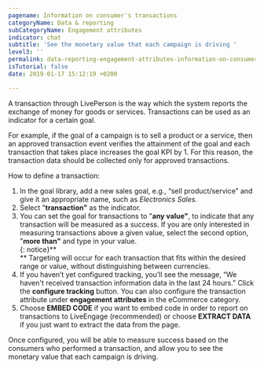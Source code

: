 ```yaml
---
pagename: Information on consumer's transactions
categoryName: Data & reporting
subCategoryName: Engagement attributes
indicator: chat
subtitle: 'See the monetary value that each campaign is driving '
level3: ''
permalink: data-reporting-engagement-attributes-information-on-consumers-transactions.html
isTutorial: false
date: 2019-01-17 15:12:19 +0200

---
```

A transaction through LivePerson is the way which the system reports the exchange of money for goods or services. Transactions can be used as an indicator for a certain goal.

For example, if the goal of a campaign is to sell a product or a service, then an approved transaction event verifies the attainment of the goal and each transaction that takes place increases the goal KPI by 1. For this reason, the transaction data should be collected only for approved transactions.

How to define a transaction:

1. In the goal library, add a new sales goal, e.g., “sell product/service” and give it an appropriate name, such as _Electronics Sales._
2. Select "**transaction"** as the indicator.
3. You can set the goal for transactions to "**any value"**, to indicate that any transaction will be measured as a success. If you are only interested in measuring transactions above a given value, select the second option, "**more than"** and type in your value.  
   {: notice}**  
   ** Targeting will occur for each transaction that fits within the desired range or value, without distinguishing between currencies.
4. If you haven’t yet configured tracking, you’ll see the message, “We haven't received transaction information data in the last 24 hours.” Click the **configure tracking** button. You can also configure the transaction attribute under **engagement attributes** in the eCommerce category.
5. Choose **EMBED CODE** if you want to embed code in order to report on transactions to LiveEngage (recommended) or choose **EXTRACT DATA** if you just want to extract the data from the page.

Once configured, you will be able to measure success based on the consumers who performed a transaction, and allow you to see the monetary value that each campaign is driving.
